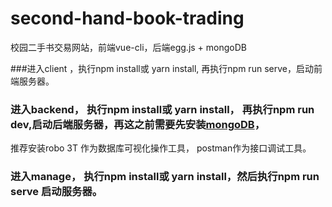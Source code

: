 # second-hand-book-trading
校园二手书交易网站，前端vue-cli，后端egg.js + mongoDB

###进入client ，执行npm install或 yarn install, 再执行npm run serve，启动前端服务器。

### 进入backend， 执行npm install或 yarn install， 再执行npm run dev,启动后端服务器，再这之前需要先安装[mongoDB](https://docs.mongodb.com/manual/administration/install-community/)，
推荐安装robo 3T 作为数据库可视化操作工具， postman作为接口调试工具。

### 进入manage， 执行npm install或 yarn install，然后执行npm run serve 启动服务器。

